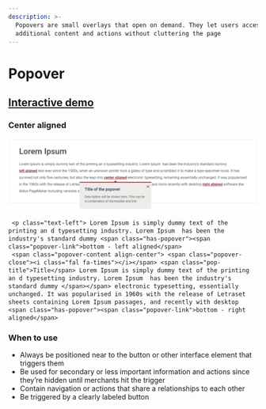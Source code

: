 ```yaml
---
description: >-
  Popovers are small overlays that open on demand. They let users access
  additional content and actions without cluttering the page
---
```


# Popover

## [Interactive demo](http://cloud.crimsonlogic.com/2021/website/jds/v1/components.html#popover-wrapper)

### Center aligned

![](../.gitbook/assets/image%20%286%29.png)

```text
 <p class="text-left"> Lorem Ipsum is simply dummy text of the printing an d typesetting industry. Lorem Ipsum  has been the industry's standard dummy <span class="has-popover"><span class="popover-link">bottom - left aligned</span> 
 <span class="popover-content align-center"> <span class="popover-close"><i class="fal fa-times"></i></span> <span class="pop-title">Title</span> Lorem Ipsum is simply dummy text of the printing an d typesetting industry. Lorem Ipsum  has been the industry's standard dummy </span></span> electronic typesetting, essentially unchanged. It was popularised in 1960s with the release of Letraset sheets containing Lorem Ipsum passages, and recently with desktop <span class="has-popover"><span class="popover-link">bottom - right aligned</span>
```

### When to use

* Always be positioned near to the button or other interface element that triggers them
* Be used for secondary or less important information and actions since they’re hidden until merchants hit the trigger
* Contain navigation or actions that share a relationships to each other
* Be triggered by a clearly labeled button


